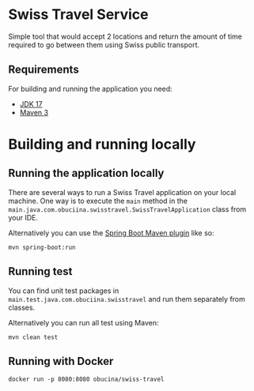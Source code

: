 # Swiss Travel Service
Simple tool that would accept 2 locations and return the amount of time required to go between them using Swiss public transport.

## Requirements

For building and running the application you need:

- [JDK 17](https://www.oracle.com/java/technologies/javase/jdk17-archive-downloads.html)
- [Maven 3](https://maven.apache.org)

# Building and running locally

## Running the application locally

There are several ways to run a Swiss Travel application on your local machine. One way is to execute the `main` method in the `main.java.com.obuciina.swisstravel.SwissTravelApplication` class from your IDE.

Alternatively you can use the [Spring Boot Maven plugin](https://docs.spring.io/spring-boot/docs/current/reference/html/build-tool-plugins-maven-plugin.html) like so:

```shell
mvn spring-boot:run
```

## Running test

You can find unit test packages in `main.test.java.com.obuciina.swisstravel` and run them separately from classes.

Alternatively you can run all test using Maven: 
```shell
mvn clean test
```

## Running with Docker
```shell
docker run -p 8080:8080 obucina/swiss-travel
```